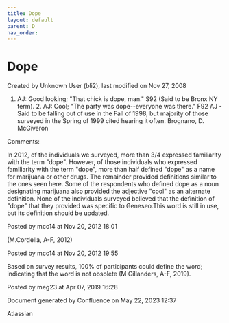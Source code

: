 ```yaml
---
title: Dope
layout: default
parent: D
nav_order:
---
```


# Dope

Created by  Unknown User (bli2), last modified on Nov 27, 2008

1. AJ: Good looking; &quot;That chick is dope, man.&quot; S92 (Said to be Bronx NY term). 2. AJ: Cool; &quot;The party was dope--everyone was there.&quot; F92 AJ - Said to be falling out of use in the Fall of 1998, but majority of those surveyed in the Spring of 1999 cited hearing it often. Brognano, D. McGiveron

Comments:

In 2012, of the individuals we surveyed, more than 3/4 expressed familiarity with the term &quot;dope&quot;. However, of those individuals who expressed familiarity with the term &quot;dope&quot;, more than half defined &quot;dope&quot; as a name for marijuana or other drugs. The remainder provided definitions similar to the ones seen here. Some of the respondents who defined dope as a noun designating marijuana also provided the adjective &quot;cool&quot; as an alternate definition. None of the individuals surveyed believed that the definition of &quot;dope&quot; that they provided was specific to Geneseo.This word is still in use, but its definition should be updated. 

Posted by mcc14 at Nov 20, 2012 18:01

(M.Cordella, A-F, 2012)

Posted by mcc14 at Nov 20, 2012 19:55

Based on survey results, 100% of participants could define the word; indicating that the word is not obsolete (M Gillanders, A-F, 2019).

Posted by meg23 at Apr 07, 2019 16:28

Document generated by Confluence on May 22, 2023 12:37

Atlassian
